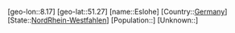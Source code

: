 ﻿---
location: [51.27,8.17]
type: City
tags:
- geo/City


SpocWebEntityId: 30070
isDeleted: false
confidential: public

---
[geo-lon::8.17]
[geo-lat::51.27]
[name::Eslohe]
[Country::[Germany](geo/Continent/Europe/Germany.md)]
[State::[NordRhein-Westfahlen](NordRhein-Westfahlen)]
[Population::]
[Unknown::]

